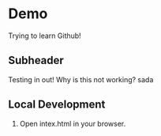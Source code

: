 # Demo

Trying to learn Github!

## Subheader

Testing in out!
Why is this not working?
sada

## Local Development

1. Open intex.html in your browser.